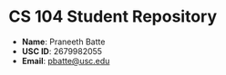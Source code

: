 # CS 104 Student Repository

- **Name**: Praneeth Batte
- **USC ID**: 2679982055
- **Email**: pbatte@usc.edu
